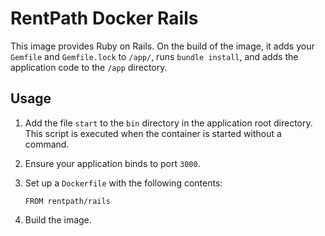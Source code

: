 # RentPath Docker Rails

This image provides Ruby on Rails. On the build of the image, it adds your `Gemfile` and `Gemfile.lock` to `/app/`, runs `bundle install`, and adds the application code to the `/app` directory.

## Usage

1. Add the file `start` to the `bin` directory in the application root directory. This script is executed when the container is started without a command.
2. Ensure your application binds to port `3000`.
3. Set up a `Dockerfile` with the following contents:

    ```
    FROM rentpath/rails
    ```
4. Build the image.
